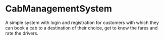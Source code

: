 # CabManagementSystem
A simple system with login and registration for customers with which they can book a cab to a destination of their choice, get to know the fares and rate the drivers.
